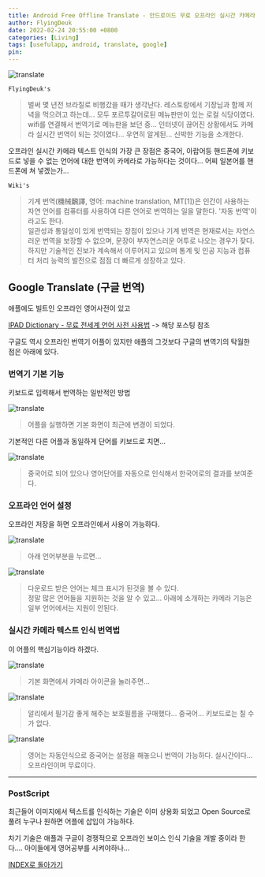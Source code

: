 ```yaml
---
title: Android Free Offline Translate - 안드로이드 무료 오프라인 실시간 카메라 텍스트 인식 기술의 번역기 (Feat. Google Translate)
author: FlyingDeuk
date: 2022-02-24 20:55:00 +0800
categories: [Living]
tags: [usefulapp, android, translate, google]
pin:
---
```


![translate](/img/living/app/translate7.jpg)

`FlyingDeuk's`
> 벌써 몇 년전 브라질로 비행갔을 때가 생각난다. 레스토랑에서 기장님과 함께 저녁을 먹으려고 하는데... 모두 포르투갈어로된 메뉴판만이 있는 로컬 식당이였다. <br>
wifi를 연결해서 번역기로 메뉴판을 보던 중... 인터넷이 끊어진 상황에서도 카메라 실시간 번역이 되는 것이였다... 우연히 알게된... 신박한 기능을 소개한다.

오프라인 실시간 카메라 텍스트 인식의 가장 큰 장점은 중국어, 아랍어등 핸드폰에 키보드로 넣을 수 없는 언어에 대한 번역이 카메라로 가능하다는 것이다... 어찌 일본어를 핸드폰에 쳐 넣겠는가...

`Wiki's`
>기계 번역(機械飜譯, 영어: machine translation, MT[1])은 인간이 사용하는 자연 언어를 컴퓨터를 사용하여 다른 언어로 번역하는 일을 말한다. '자동 번역'이라고도 한다. <br>
일관성과 통일성이 있게 번역되는 장점이 있으나 기계 번역은 현재로서는 자연스러운 번역을 보장할 수 없으며, 문장이 부자연스러운 어투로 나오는 경우가 잦다. 하지만 기술적인 진보가 계속해서 이루어지고 있으며 통계 및 인공 지능과 컴퓨터 처리 능력의 발전으로 점점 더 빠르게 성장하고 있다.

## Google Translate (구글 번역)
애플에도 빌트인 오프라인 영어사전이 있고

[IPAD Dictionary - 무료 전세계 언어 사전 사용법](/posts/IpadDict/) -> 해당 포스팅 참조

구글도 역시 오프라인 번역기 어플이 있지만 애플의 그것보다 구글의 변역기의 탁월한 점은 아래에 있다.

### 번역기 기본 기능
키보드로 입력해서 번역하는 일반적인 방법

![translate](/img/living/app/translate2.jpg)
> 어플을 실행하면 기본 화면이 최근에 변경이 되었다.

기본적인 다른 어플과 동일하게 단어를 키보드로 치면...

![translate](/img/living/app/translate4.jpg)
> 중국어로 되어 있으나 영어단어를 자동으로 인식해서 한국어로의 결과를 보여준다.

### 오프라인 언어 설정
오프라인 저장을 하면 오프라인에서 사용이 가능하다.

![translate](/img/living/app/translate2.jpg)
> 아래 언어부분을 누르면...

![translate](/img/living/app/translate5.jpg)
> 다운로드 받은 언어는 체크 표시가 된것을 볼 수 있다. <br>
정말 많은 언어들을 지원하는 것을 알 수 있고... 아래에 소개하는 카메라 기능은 일부 언어에서는 지원이 안된다.

### 실시간 카메라 텍스트 인식 번역법
이 어플의 핵심기능이라 하겠다.

![translate](/img/living/app/translate3.jpg)
> 기본 화면에서 카메라 아이콘을 눌러주면...

![translate](/img/living/app/translate1.jpg)
> 알리에서 필기감 좋게 해주는 보호필름을 구매했다... 중국어... 키보드로는 칠 수가 없다.

![translate](/img/living/app/translate6.jpg)
> 영어는 자동인식으로 중국어는 설정을 해놓으니 번역이 가능하다. 실시간이다... 오프라인이며 무료이다.

-----------

### PostScript
최근들어 이미지에서 텍스트를 인식하는 기술은 이미 상용화 되었고 Open Source로 풀려 누구나 원하면 어플에 삽입이 가능하다.

차기 기술은 애플과 구글이 경쟁적으로 오프라인 보이스 인식 기술을 개발 중이라 한다.... 아이들에게 영어공부를 시켜야하나...

[INDEX로 돌아가기](/posts/AndroidAPP/)
